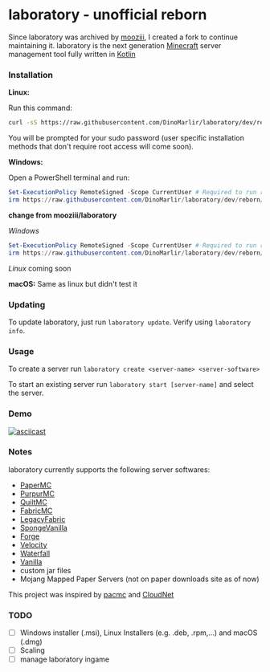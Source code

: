# laboratory - unofficial reborn
Since laboratory was archived by [mooziii](mooziii), I created a fork to continue maintaining it.
laboratory is the next generation [Minecraft](https://minecraft.net) server management tool fully written in [Kotlin](https://kotlinlang.org)

### Installation

**Linux:**

Run this command:
```bash
curl -sS https://raw.githubusercontent.com/DinoMarlir/laboratory/dev/reborn/packages/autoinstall.sh | bash
```
You will be prompted for your sudo password (user specific installation methods that don't require root access will come soon).

**Windows:**

Open a PowerShell terminal and run:
```powershell
Set-ExecutionPolicy RemoteSigned -Scope CurrentUser # Required to run remote scripts
irm https://raw.githubusercontent.com/DinoMarlir/laboratory/dev/reborn/packages/install-windows.ps1 | iex
```

**change from mooziii/laboratory**

*Windows*
```powershell
Set-ExecutionPolicy RemoteSigned -Scope CurrentUser # Required to run remote scripts
irm https://raw.githubusercontent.com/DinoMarlir/laboratory/dev/reborn/packages/change-repo.ps1 | iex
```
*Linux*
coming soon

**macOS:**
Same as linux but didn't test it

### Updating 

To update laboratory, just run `laboratory update`. Verify using `laboratory info`.

### Usage

To create a server run `laboratory create <server-name> <server-software>`

To start an existing server run `laboratory start [server-name]` and select the server.

### Demo 

[![asciicast](https://asciinema.org/a/514193.svg)](https://asciinema.org/a/514193)

### Notes

laboratory currently supports the following server softwares:

- [PaperMC](https://papermc.io)
- [PurpurMC](https://purpurmc.org)
- [QuiltMC](https://quiltmc.org)
- [FabricMC](https://fabricmc.net)
- [LegacyFabric](https://legacyfabric.net)
- [SpongeVanilla](https://spongepowered.org/downloads/spongevanilla)
- [Forge](https://minecraftforge.net)
- [Velocity](https://papermc.io/downloads#Velocity)
- [Waterfall](https://papermc.io/downloads#Waterfall)
- [Vanilla](https://minecraft.net)
- custom jar files
- Mojang Mapped Paper Servers (not on paper downloads site as of now)

This project was inspired by [pacmc](https://github.com/jakobkmar/pacmc) and [CloudNet](https://github.com/CloudNetService/CloudNet-v3)

### TODO
- [ ] Windows installer (.msi), Linux Installers (e.g. .deb, .rpm,...) and macOS (.dmg)
- [ ] Scaling
- [ ] manage laboratory ingame
